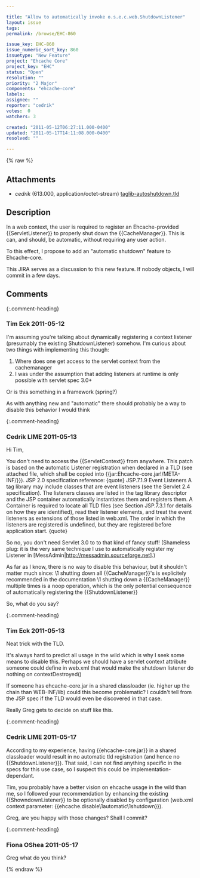 ```yaml
---

title: "Allow to automatically invoke o.s.e.c.web.ShutdownListener"
layout: issue
tags: 
permalink: /browse/EHC-860

issue_key: EHC-860
issue_numeric_sort_key: 860
issuetype: "New Feature"
project: "Ehcache Core"
project_key: "EHC"
status: "Open"
resolution: ""
priority: "2 Major"
components: "ehcache-core"
labels: 
assignee: ""
reporter: "cedrik"
votes:  0
watchers: 3

created: "2011-05-12T06:27:11.000-0400"
updated: "2011-05-17T14:11:08.000-0400"
resolved: ""

---
```




{% raw %}


## Attachments
  
* <em>cedrik</em> (613.000, application/octet-stream) [taglib-autoshutdown.tld](/attachments/EHC/EHC-860/taglib-autoshutdown.tld)
  



## Description

<div markdown="1" class="description">

In a web context, the user is required to register an Ehcache-provided {{ServletListener}} to properly shut down the {{CacheManager}}. This is can, and should, be automatic, without requiring any user action.

To this effect, I propose to add an "automatic shutdown" feature to Ehcache-core.

This JIRA serves as a discussion to this new feature. If nobody objects, I will commit in a few days.

</div>

## Comments


{:.comment-heading}
### **Tim Eck** <span class="date">2011-05-12</span>

<div markdown="1" class="comment">

I'm assuming you're talking about dynamically registering a context listener (presumably the existing ShutdownListener) somehow. I'm curious about two things with implementing this though: 

1) Where does one get access to the servlet context from the cachemanager
2) I was under the assumption that adding listeners at runtime is only possible with servlet spec 3.0+

Or is this something in a framework (spring?)

As with anything new and "automatic" there should probably be a way to disable this behavior I would think




</div>


{:.comment-heading}
### **Cedrik LIME** <span class="date">2011-05-13</span>

<div markdown="1" class="comment">

Hi Tim,

You don't need to access the {{ServletContext}} from anywhere. This patch is based on the automatic Listener registration when declared in a TLD (see attached file, which shall be copied into {{jar:Ehcache-core.jar!/META-INF/}}).
JSP 2.0 specification reference:
{quote}
JSP.7.1.9 Event Listeners
A tag library may include classes that are event listeners (see the Servlet 2.4
specification). The listeners classes are listed in the tag library descriptor and the
JSP container automatically instantiates them and registers them. A Container is
required to locate all TLD files (see Section JSP.7.3.1 for details on how they are
identified), read their listener elements, and treat the event listeners as extensions of
those listed in web.xml.
The order in which the listeners are registered is undefined, but they are
registered before application start.
{quote}

So no, you don't need Servlet 3.0 to to that kind of fancy stuff!
(Shameless plug: it is the very same technique I use to automatically register my Listener in [MessAdmin|http://messadmin.sourceforge.net].)

As far as I know, there is no way to disable this behaviour, but it shouldn't matter much since:
\1 shutting down all {{CacheManager}}'s is explicitely recommended in the documentation
\1 shutting down a {{CacheManager}} multiple times is a noop operation, which is the only potential consequence of automatically registering the {{ShutdownListener}}

So, what do you say?

</div>


{:.comment-heading}
### **Tim Eck** <span class="date">2011-05-13</span>

<div markdown="1" class="comment">

Neat trick with the TLD. 

It's always hard to predict all usage in the wild which is why I seek some means to disable this. Perhaps we should have a servlet context attribute someone could define in web.xml that would make the shutdown listener do nothing on contextDestroyed()

If someone has ehcache-core.jar in a shared classloader (ie. higher up the chain than WEB-INF/lib) could this become problematic? I couldn't tell from the JSP spec if the TLD would even be discovered in that case. 

Really Greg gets to decide on stuff like this.

</div>


{:.comment-heading}
### **Cedrik LIME** <span class="date">2011-05-17</span>

<div markdown="1" class="comment">

According to my experience, having {{ehcache-core.jar}} in a shared classloader would result in no automatic tld registration (and hence no {{ShutdownListener}}). That said, I can not find anything specific in the specs for this use case, so I suspect this could be implementation-dependant.

Tim, you probably have a better vision on ehcache usage in the wild than me, so I followed your recommendation by enhancing the existing {{ShowndownListener}} to be optionally disabled by configuration (web.xml context parameter: {{ehcache.disable\1automatic\1shutdown}}).

Greg, are you happy with those changes? Shall I commit?

</div>


{:.comment-heading}
### **Fiona OShea** <span class="date">2011-05-17</span>

<div markdown="1" class="comment">

Greg what do you think?

</div>



{% endraw %}
